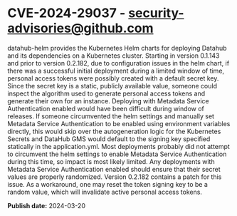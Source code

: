 # CVE-2024-29037 - security-advisories@github.com

datahub-helm provides the Kubernetes Helm charts for deploying Datahub and its dependencies on a Kubernetes cluster. Starting in version 0.1.143 and prior to version 0.2.182, due to configuration issues in the helm chart, if there was a successful initial deployment during a limited window of time, personal access tokens were possibly created with a default secret key. Since the secret key is a static, publicly available value, someone could inspect the algorithm used to generate personal access tokens and generate their own for an instance. Deploying with Metadata Service Authentication enabled would have been difficult during window of releases. If someone circumvented the helm settings and manually set Metadata Service Authentication to be enabled using environment variables directly, this would skip over the autogeneration logic for the Kubernetes Secrets and DataHub GMS would default to the signing key specified statically in the application.yml. Most deployments probably did not attempt to circumvent the helm settings to enable Metadata Service Authentication during this time, so impact is most likely limited. Any deployments with Metadata Service Authentication enabled should ensure that their secret values are properly randomized. Version 0.2.182 contains a patch for this issue. As a workaround, one may reset the token signing key to be a random value, which will invalidate active personal access tokens.

**Publish date:** 2024-03-20
